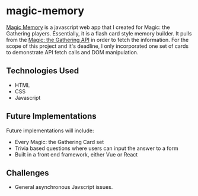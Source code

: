 # magic-memory

[Magic Memory](https://magic-memory-29443.firebaseapp.com/index.html) is a javascript web app that I created for Magic: the Gathering players. Essentially, it is a flash card style memory builder. It pulls from the [Magic: the Gathering API](https://docs.magicthegathering.io/) in order to fetch the information. For the scope of this project and it's deadline, I only incorporated one set of cards to demonstrate API fetch calls and DOM manipulation.

## Technologies Used
- HTML
- CSS
- Javascript

## Future Implementations

Future implementations will include:
- Every Magic: the Gathering Card set
- Trivia based questions where users can input the answer to a form
- Built in a front end framework, either Vue or React

## Challenges

- General asynchronous Javscript issues.
